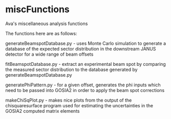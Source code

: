 # miscFunctions
Ava's miscellaneous analysis functions

The functions here are as follows:

generateBeamspotDatabase.py - uses Monte Carlo simulation to generate a database of the expected sector distribution in the downstream JANUS detector for a wide range of beam offsets

fitBeamspotDatabase.py - extract an experimental beam spot by comparing the measured sector distribution to the database generated by generateBeamspotDatabase.py

generatePhiPattern.py - for a given offset, generates the phi inputs which need to be passed into GOSIA2 in order to apply the beam spot corrections

makeChiSqPlot.py - makes nice plots from the output of the chisquaresurface program used for estimating the uncertainties in the GOSIA2 computed matrix elements
